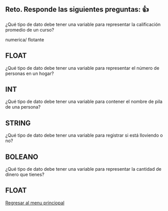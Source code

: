 ## Reto. Responde las siguientes preguntas: 👍
¿Qué tipo de dato debe tener una variable para representar la calificación promedio de un
curso?

numerica/ flotante
## FLOAT
¿Qué tipo de dato debe tener una variable para representar el número de personas en un
hogar?
## INT
¿Qué tipo de dato debe tener una variable para contener el nombre de pila de una persona?
## STRING
¿Qué tipo de dato debe tener una variable para registrar si está lloviendo o no?
## BOLEANO
¿Qué tipo de dato debe tener una variable para representar la cantidad de dinero que
tienes?
## FLOAT
[Regresar al menu princiopal](https://github.com/escuelaDeCodigoMargaritaMaza/escuela_de_codigo/tree/main/PENSAMIENTO_COMPUTACIONAL)
